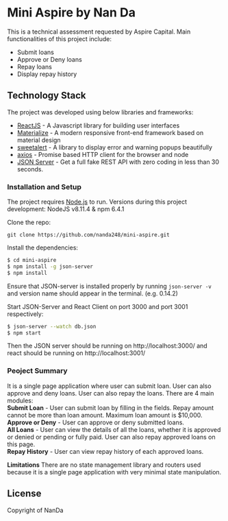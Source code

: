 # Mini Aspire by Nan Da

This is a technical assessment requested by Aspire Capital.
Main functionalities of this project include:
  - Submit loans
  - Approve or Deny loans
  - Repay loans
  - Display repay history

## Technology Stack
The project was developed using below libraries and frameworks:
* [ReactJS](https://reactjs.org/) - A Javascript library for building user interfaces
* [Materialize](https://materializecss.com/) - A modern responsive front-end framework based on material design
* [sweetalert](https://sweetalert.js.org/) - A library to display error and warning popups beautifully
* [axios](https://github.com/axios/axios) - Promise based HTTP client for the browser and node
* [JSON Server](https://github.com/typicode/json-server) - Get a full fake REST API with zero coding in less than 30 seconds.

### Installation and Setup
The project requires [Node.js](https://nodejs.org/) to run.
Versions during this project development: NodeJS v8.11.4 & npm 6.4.1

Clone the repo:
```
git clone https://github.com/nanda248/mini-aspire.git
```

Install the dependencies:
```sh
$ cd mini-aspire
$ npm install -g json-server
$ npm install
```
Ensure that JSON-server is installed properly by running `json-server -v` and version name should appear in the terminal. (e.g. 0.14.2)  

Start JSON-Server and React Client on port 3000 and port 3001 respectively:
```sh
$ json-server --watch db.json 
$ npm start
```

Then the JSON server should be running on http://localhost:3000/ and react should be running on http://localhost:3001/


### Peoject Summary
It is a single page application where user can submit loan. User can also approve and deny loans. User can also repay the loans. There are 4 main modules:  
**Submit Loan** - User can submit loan by filling in the fields. Repay amount cannot be more than loan amount. Maximum loan amount is $10,000.  
**Approve or Deny** - User can approve or deny submitted loans.  
**All Loans** - User can view the details of all the loans, whether it is approved or denied or pending or fully paid. User can also repay approved loans on this page.  
**Repay History** - User can view repay history of each approved loans.  

**Limitations**
There are no state management library and routers used because it is a single page application with very minimal state manipulation. 

License
----
Copyright of NanDa

